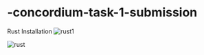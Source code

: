 # -concordium-task-1-submission
Rust Installation
![rust1](https://user-images.githubusercontent.com/51089195/220010214-75d34953-bbe3-42dc-bec1-17259b860c80.png)

![rust](https://user-images.githubusercontent.com/51089195/220010404-ebeca839-3d73-487a-87ec-3e96d7328c68.png)


